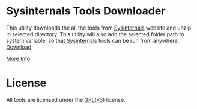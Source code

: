 # Sysinternals Tools Downloader
This utility downloads the all the tools from [Sysinternals](https://technet.microsoft.com/en-us/sysinternals/bb545021.aspx) website and unzip in selected directory. This utility will also add the selected folder path to system variable, so that [Sysinternals](https://technet.microsoft.com/en-us/sysinternals/bb545021.aspx) tools can be run from anywhere. [Download](https://github.com/abhishekgoenka/tools-and-utilities/blob/master/tools/binaries/SysinternalsToolsDownloader.exe)


[More Info](https://github.com/abhishekgoenka/tools-and-utilities/tree/master/tools/SysinternalsToolDownloader)


# License
All tools are licensed under the [GPL(v3)](https://www.gnu.org/licenses/gpl-3.0.en.html) license.